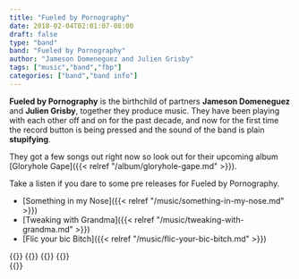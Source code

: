 ```yaml
---
title: "Fueled by Pornography"
date: 2018-02-04T02:01:07-08:00
draft: false
type: "band"
band: "Fueled by Pornography"
author: "Jameson Domeneguez and Julien Grisby"
tags: ["music","band","fbp"]
categories: ["band","band info"]
---
```


**Fueled by Pornography** is the birthchild of partners **Jameson Domeneguez** and **Julien Grisby**, together they produce music.
They have been playing with each other off and on for the past decade, and now for the first time
the record button is being pressed and the sound of the band is plain **stupifying**.

They got a few songs out right now so look out for their upcoming album [Gloryhole Gape]({{< relref "/album/gloryhole-gape.md" >}}).

Take a listen if you dare to some pre releases for Fueled by Pornography.

* [Something in my Nose]({{< relref "/music/something-in-my-nose.md" >}})
* [Tweaking with Grandma]({{< relref "/music/tweaking-with-grandma.md" >}})
* [Flic your bic Bitch]({{< relref "/music/flic-your-bic-bitch.md" >}})

{{<audioplyr id="ggape" playlist="true">}}
    {{<song
        title="Flic my Bic Bitch"
        author="Fueled by Pornography"
        img="/images/p1.jpg"
        srcmp3="/downloads/fueled-by-pornography/flic-my-bic-bitch.mp3"
        srcogg="/downloads/fueled-by-pornography/flic-my-bic-bitch.ogg"
        >}}
    {{<song
        title="Tweaking with Grandma"
        author="Fueled by Pornography"
        img="/images/p1.jpg"
        srcmp3="/downloads/fueled-by-pornography/tweaking-with-grandma.mp3"
        srcogg="/downloads/fueled-by-pornography/tweaking-with-grandma.ogg"
        >}}
    {{<song
        title="Something in My Nose"
        author="Fueled by Pornography"
        img="/images/p1.jpg"
        srcmp3="/downloads/fueled-by-pornography/something-in-my-nose.mp3"
        srcogg="/downloads/fueled-by-pornography/something-in-my-nose.ogg"
        >}}     
{{</audioplyr>}}